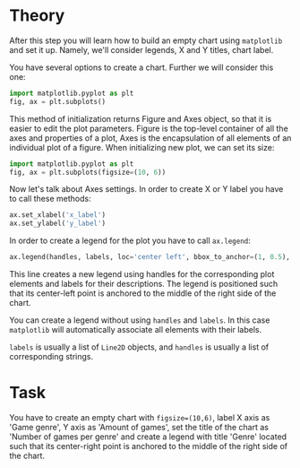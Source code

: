 # Theory
After this step you will learn how to build an empty chart using `matplotlib` and set it up. Namely, we'll consider legends, X and Y titles, chart label.

You have several options to create a chart. Further we will consider this one:
```python
import matplotlib.pyplot as plt
fig, ax = plt.subplots()
```
This method of initialization returns Figure and Axes object, so that it is easier to edit the plot parameters.
Figure is the top-level container of all the axes and properties of a plot, Axes is the encapsulation of all elements of an individual plot of a figure.
When initializing new plot, we can set its size:
```python
import matplotlib.pyplot as plt
fig, ax = plt.subplots(figsize=(10, 6))
```
Now let's talk about Axes settings. In order to create X or Y label you have to call these methods:
```python
ax.set_xlabel('x_label')
ax.set_ylabel('y_label')
```

In order to create a legend for the plot you have to call `ax.legend`:
```python
ax.legend(handles, labels, loc='center left', bbox_to_anchor=(1, 0.5), title='genre', frameon=False)
```
This line creates a new legend using handles for the corresponding plot elements and labels for their descriptions. The legend is positioned such that its center-left point is anchored to the middle of the right side of the chart.

You can create a legend without using `handles` and `labels`. In this case `matplotlib` will automatically associate all elements with their labels.

`labels` is usually a list of `Line2D` objects, and `handles` is usually a list of corresponding strings.

# Task
You have to create an empty chart with `figsize=(10,6)`, label X axis as 'Game genre', Y axis as 'Amount of games', set the title of the chart as 'Number of games per genre' and create a legend with title 'Genre' located such that its center-right point is anchored to the middle of the right side of the chart.